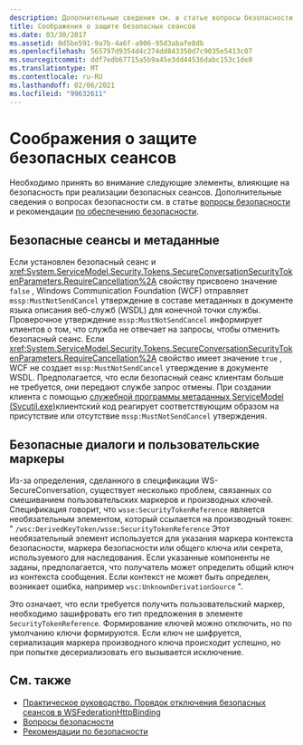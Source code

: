 ```yaml
---
description: Дополнительные сведения см. в статье вопросы безопасности для защищенных сеансов.
title: Соображения о защите безопасных сеансов
ms.date: 03/30/2017
ms.assetid: 0d5be591-9a7b-4a6f-a906-95d3abafe8db
ms.openlocfilehash: 565797d9354d4c274dd843350d7c9035e5413c07
ms.sourcegitcommit: ddf7edb67715a5b9a45e3dd44536dabc153c1de0
ms.translationtype: MT
ms.contentlocale: ru-RU
ms.lasthandoff: 02/06/2021
ms.locfileid: "99632611"
---
```

# <a name="security-considerations-for-secure-sessions"></a>Соображения о защите безопасных сеансов

Необходимо принять во внимание следующие элементы, влияющие на безопасность при реализации безопасных сеансов. Дополнительные сведения о вопросах безопасности см. в статье [вопросы безопасности](security-considerations-in-wcf.md) и рекомендации [по обеспечению безопасности](best-practices-for-security-in-wcf.md).  
  
## <a name="secure-sessions-and-metadata"></a>Безопасные сеансы и метаданные  

 Если установлен безопасный сеанс и <xref:System.ServiceModel.Security.Tokens.SecureConversationSecurityTokenParameters.RequireCancellation%2A> свойству присвоено значение `false` , Windows Communication Foundation (WCF) отправляет `mssp:MustNotSendCancel` утверждение в составе метаданных в документе языка описания веб-служб (WSDL) для конечной точки службы. Проверочное утверждение `mssp:MustNotSendCancel` информирует клиентов о том, что служба не отвечает на запросы, чтобы отменить безопасный сеанс. Если <xref:System.ServiceModel.Security.Tokens.SecureConversationSecurityTokenParameters.RequireCancellation%2A> свойство имеет значение `true` , WCF не создает `mssp:MustNotSendCancel` утверждение в документе WSDL. Предполагается, что если безопасный сеанс клиентам больше не требуется, они передают службе запрос отмены. При создании клиента с помощью [служебной программы метаданных ServiceModel (Svcutil.exe)](../servicemodel-metadata-utility-tool-svcutil-exe.md)клиентский код реагирует соответствующим образом на присутствие или отсутствие `mssp:MustNotSendCancel` утверждения.  
  
## <a name="secure-conversations-and-custom-tokens"></a>Безопасные диалоги и пользовательские маркеры  

 Из-за определения, сделанного в спецификации WS-SecureConversation, существует несколько проблем, связанных со смешиванием пользовательских маркеров и производных ключей. Спецификация говорит, что `wsse:SecurityTokenReference` является необязательным элементом, который ссылается на производный токен: " `/wsc:DerivedKeyToken/wsse:SecurityTokenReference` Этот необязательный элемент используется для указания маркера контекста безопасности, маркера безопасности или общего ключа или секрета, используемого для наследования. Если указанные компоненты не заданы, предполагается, что получатель может определить общий ключ из контекста сообщения. Если контекст не может быть определен, возникает ошибка, например `wsc:UnknownDerivationSource` ".  
  
 Это означает, что если требуется получить пользовательский маркер, необходимо зашифровать его тип предложения в элементе `SecurityTokenReference`. Формирование ключей можно отключить, но по умолчанию ключи формируются. Если ключ не шифруется, сериализация маркера производного ключа происходит успешно, но при попытке десериализовать его вызывается исключение.  
  
## <a name="see-also"></a>См. также

- [Практическое руководство. Порядок отключения безопасных сеансов в WSFederationHttpBinding](how-to-disable-secure-sessions-on-a-wsfederationhttpbinding.md)
- [Вопросы безопасности](security-considerations-in-wcf.md)
- [Рекомендации по безопасности](best-practices-for-security-in-wcf.md)
